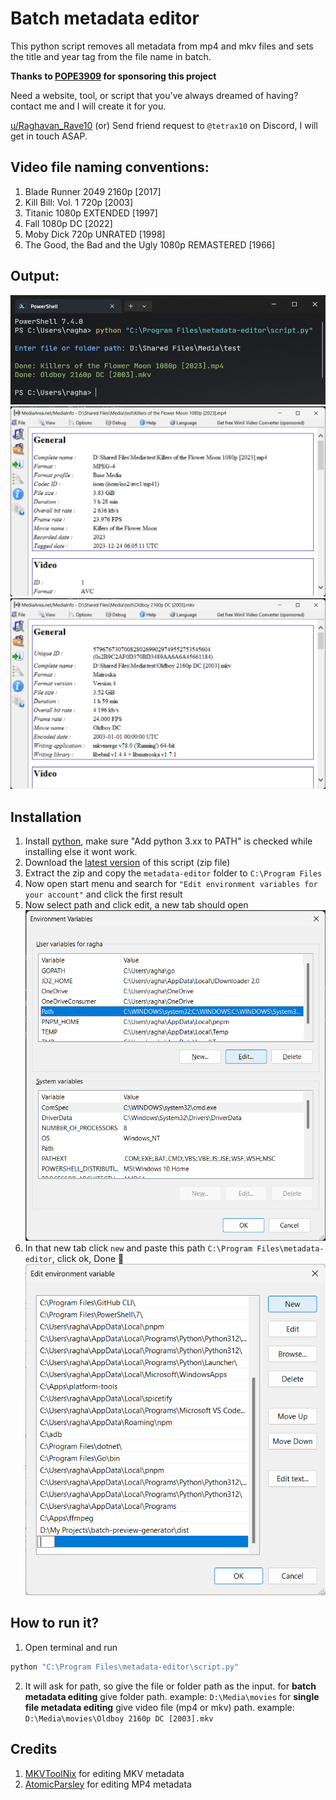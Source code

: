 # Batch metadata editor

This python script removes all metadata from mp4 and mkv files and sets the title and year tag from the file name in batch.

**Thanks to [POPE3909](https://xdaforums.com/m/pope3909.5120701/) for sponsoring this project**

Need a website, tool, or script that you've always dreamed of having? contact me and I will create it for you.

[u/Raghavan_Rave10](https://www.reddit.com/user/Raghavan_Rave10) (or) Send friend request to `@tetrax10` on Discord, I will get in touch ASAP.

## Video file naming conventions:

1. Blade Runner 2049 2160p [2017]
2. Kill Bill: Vol. 1 720p [2003]
3. Titanic 1080p EXTENDED [1997]
4. Fall 1080p DC [2022]
5. Moby Dick 720p UNRATED [1998]
6. The Good, the Bad and the Ugly 1080p REMASTERED [1966]

## Output:

![terminal](./assets/terminal.png)
![movie 1](./assets/1.png)
![movie 2](./assets/2.png)

## Installation

1. Install [python](https://www.python.org/downloads/), make sure "Add python 3.xx to PATH" is checked while installing else it wont work.
2. Download the [latest version](https://github.com/Tetrax-10/batch-metadata-editor/releases/latest) of this script (zip file)
3. Extract the zip and copy the `metadata-editor` folder to `C:\Program Files`
4. Now open start menu and search for `"Edit environment variables for your account"` and click the first result
5. Now select path and click edit, a new tab should open
   </br>
   ![environment variables tab](/assets/environment-variables-tab.png)
6. In that new tab click `new` and paste this path `C:\Program Files\metadata-editor`, click ok, Done 🎉
   </br>
   ![new-environment-variable](/assets/new-environment-variable.png)

## How to run it?

1. Open terminal and run

```sh
python "C:\Program Files\metadata-editor\script.py"
```

2. It will ask for path, so give the file or folder path as the input.
   for **batch metadata editing** give folder path. example: `D:\Media\movies`
   for **single file metadata editing** give video file (mp4 or mkv) path. example: `D:\Media\movies\Oldboy 2160p DC [2003].mkv`

## Credits

1. [MKVToolNix](https://mkvtoolnix.download/) for editing MKV metadata
2. [AtomicParsley](https://github.com/wez/atomicparsley) for editing MP4 metadata
